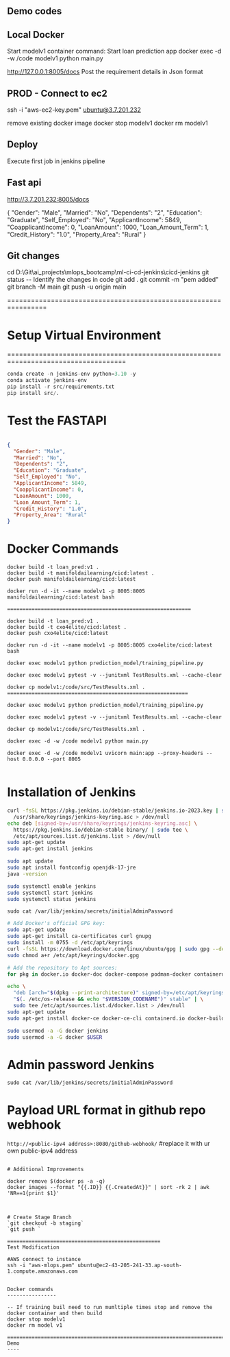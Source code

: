 
Demo codes
----------

Local Docker
-----------
Start modelv1 container
command: Start loan prediction app 
docker exec -d -w /code modelv1 python main.py

http://127.0.0.1:8005/docs
Post the requirement details in Json format

PROD - Connect to ec2
-------------
ssh -i "aws-ec2-key.pem" ubuntu@3.7.201.232

remove existing docker image
docker stop modelv1
docker rm modelv1

Deploy
------------
Execute first job in jenkins pipeline

Fast api
---------------
http://3.7.201.232:8005/docs

{
  "Gender": "Male",
  "Married": "No",
  "Dependents": "2",
  "Education": "Graduate",
  "Self_Employed": "No",
  "ApplicantIncome": 5849,
  "CoapplicantIncome": 0,
  "LoanAmount": 1000,
  "Loan_Amount_Term": 1,
  "Credit_History": "1.0",
  "Property_Area": "Rural"
}


Git changes
-----------
cd D:\Git\ai_projects\mlops_bootcamp\ml-ci-cd-jenkins\cicd-jenkins
git status -- Identify the changes in code
git add .
git commit -m "pem added"
git branch -M main
git push -u origin main

================================================================

# Setup Virtual Environment
====================================================================================

```python
conda create -n jenkins-env python=3.10 -y
conda activate jenkins-env
pip install -r src/requirements.txt
pip install src/.
```

# Test the FASTAPI

```json

{
  "Gender": "Male",
  "Married": "No",
  "Dependents": "2",
  "Education": "Graduate",
  "Self_Employed": "No",
  "ApplicantIncome": 5849,
  "CoapplicantIncome": 0,
  "LoanAmount": 1000,
  "Loan_Amount_Term": 1,
  "Credit_History": "1.0",
  "Property_Area": "Rural"
}


```

# Docker Commands
```
docker build -t loan_pred:v1 .
docker build -t manifoldailearning/cicd:latest . 
docker push manifoldailearning/cicd:latest

docker run -d -it --name modelv1 -p 8005:8005 manifoldailearning/cicd:latest bash

============================================================

docker build -t loan_pred:v1 .
docker build -t cxo4elite/cicd:latest . 
docker push cxo4elite/cicd:latest

docker run -d -it --name modelv1 -p 8005:8005 cxo4elite/cicd:latest bash

docker exec modelv1 python prediction_model/training_pipeline.py

docker exec modelv1 pytest -v --junitxml TestResults.xml --cache-clear

docker cp modelv1:/code/src/TestResults.xml .
===========================================================

docker exec modelv1 python prediction_model/training_pipeline.py

docker exec modelv1 pytest -v --junitxml TestResults.xml --cache-clear

docker cp modelv1:/code/src/TestResults.xml .

docker exec -d -w /code modelv1 python main.py

docker exec -d -w /code modelv1 uvicorn main:app --proxy-headers --host 0.0.0.0 --port 8005


```

# Installation of Jenkins

```bash
curl -fsSL https://pkg.jenkins.io/debian-stable/jenkins.io-2023.key | sudo tee \
  /usr/share/keyrings/jenkins-keyring.asc > /dev/null
echo deb [signed-by=/usr/share/keyrings/jenkins-keyring.asc] \
  https://pkg.jenkins.io/debian-stable binary/ | sudo tee \
  /etc/apt/sources.list.d/jenkins.list > /dev/null
sudo apt-get update
sudo apt-get install jenkins

sudo apt update
sudo apt install fontconfig openjdk-17-jre
java -version

sudo systemctl enable jenkins
sudo systemctl start jenkins
sudo systemctl status jenkins
```

`
sudo cat /var/lib/jenkins/secrets/initialAdminPassword
`

```bash
# Add Docker's official GPG key:
sudo apt-get update
sudo apt-get install ca-certificates curl gnupg
sudo install -m 0755 -d /etc/apt/keyrings
curl -fsSL https://download.docker.com/linux/ubuntu/gpg | sudo gpg --dearmor -o /etc/apt/keyrings/docker.gpg
sudo chmod a+r /etc/apt/keyrings/docker.gpg

# Add the repository to Apt sources:
for pkg in docker.io docker-doc docker-compose podman-docker containerd runc; do sudo apt-get remove $pkg; done

echo \
  "deb [arch="$(dpkg --print-architecture)" signed-by=/etc/apt/keyrings/docker.gpg] https://download.docker.com/linux/ubuntu \
  "$(. /etc/os-release && echo "$VERSION_CODENAME")" stable" | \
  sudo tee /etc/apt/sources.list.d/docker.list > /dev/null
sudo apt-get update
sudo apt-get install docker-ce docker-ce-cli containerd.io docker-buildx-plugin docker-compose-plugin

sudo usermod -a -G docker jenkins
sudo usermod -a -G docker $USER

```

# Admin password Jenkins

`sudo cat /var/lib/jenkins/secrets/initialAdminPassword`

# Payload URL format in github repo webhook

`http://<public-ipv4 address>:8080/github-webhook/` #replace it with ur own public-ipv4 address

```

# Additional Improvements

docker remove $(docker ps -a -q)
docker images --format "{{.ID}} {{.CreatedAt}}" | sort -rk 2 | awk 'NR==1{print $1}'



# Create Stage Branch
`git checkout -b staging`
`git push `

==================================================
Test Modification

#AWS connect to instance
ssh -i "aws-mlops.pem" ubuntu@ec2-43-205-241-33.ap-south-1.compute.amazonaws.com


Docker commands
----------------

-- If training buil need to run mumltiple times stop and remove the docker container and then build
docker stop modelv1
docker rm model v1

====================================================================================
Demo
----

